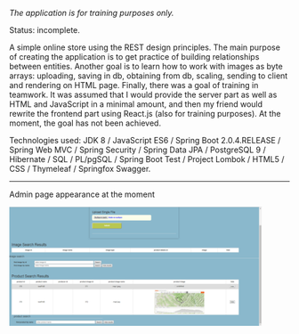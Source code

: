 <p><i>The application is for training purposes only.</i></p> 
<p>Status: incomplete.</p> 
<p>A simple online store using the REST design principles. 
The main purpose of creating the application is to get practice 
of building relationships between entities. Another goal is to learn 
how to work with images as byte arrays: uploading, saving in db, 
obtaining from db, scaling, sending to client and rendering on HTML page. 
Finally, there was a goal of training in teamwork. It was assumed that 
I would provide the server part as well as HTML and JavaScript in a 
minimal amount, and then my friend would rewrite the frontend part 
using React.js (also for training purposes). 
At the moment, the goal has not been achieved.</p>
 <p>Technologies used: JDK 8 / JavaScript ES6 / Spring Boot 2.0.4.RELEASE / Spring Web MVC 
 / Spring Security / Spring Data JPA 
 / PostgreSQL 9 / Hibernate / SQL 
 / PL/pgSQL / Spring Boot Test / Project Lombok / HTML5 / CSS / Thymeleaf / Springfox Swagger.
 <hr>
 <p>Admin page appearance at the moment</p>
 <img src="src\main\resources\static\images\admin_page.jpeg" 
 alt="admin_page" width="90%"/>
